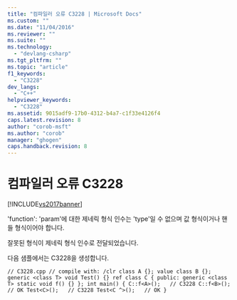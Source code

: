 ```yaml
---
title: "컴파일러 오류 C3228 | Microsoft Docs"
ms.custom: ""
ms.date: "11/04/2016"
ms.reviewer: ""
ms.suite: ""
ms.technology: 
  - "devlang-csharp"
ms.tgt_pltfrm: ""
ms.topic: "article"
f1_keywords: 
  - "C3228"
dev_langs: 
  - "C++"
helpviewer_keywords: 
  - "C3228"
ms.assetid: 9015adf9-17b0-4312-b4a7-c1f33e4126f4
caps.latest.revision: 8
author: "corob-msft"
ms.author: "corob"
manager: "ghogen"
caps.handback.revision: 8
---
```

# 컴파일러 오류 C3228
[!INCLUDE[vs2017banner](../../assembler/inline/includes/vs2017banner.md)]

'function': 'param'에 대한 제네릭 형식 인수는 'type'일 수 없으며 값 형식이거나 핸들 형식이어야 합니다.  
  
 잘못된 형식이 제네릭 형식 인수로 전달되었습니다.  
  
 다음 샘플에서는 C3228을 생성합니다.  
  
```  
// C3228.cpp // compile with: /clr class A {}; value class B {}; generic <class T> void Test() {} ref class C { public: generic <class T> static void f() {} }; int main() { C::f<A>();   // C3228 C::f<B>();   // OK Test<C>();   // C3228 Test<C ^>();   // OK }  
```
